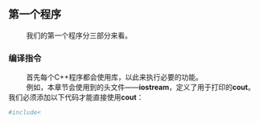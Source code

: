 ## 第一个程序

&nbsp;&nbsp;&nbsp;&nbsp;&nbsp;&nbsp;&nbsp;&nbsp;
我们的第一个程序分三部分来看。<br/>

### 编译指令
&nbsp;&nbsp;&nbsp;&nbsp;&nbsp;&nbsp;&nbsp;&nbsp;
首先每个C++程序都会使用库，以此来执行必要的功能。<br/>
&nbsp;&nbsp;&nbsp;&nbsp;&nbsp;&nbsp;&nbsp;&nbsp;
例如，本章节会使用到的头文件——**iostream**，定义了用于打印的**cout**。我们必须添加以下代码才能直接使用**cout**：<br/>
```r
#include<

```

